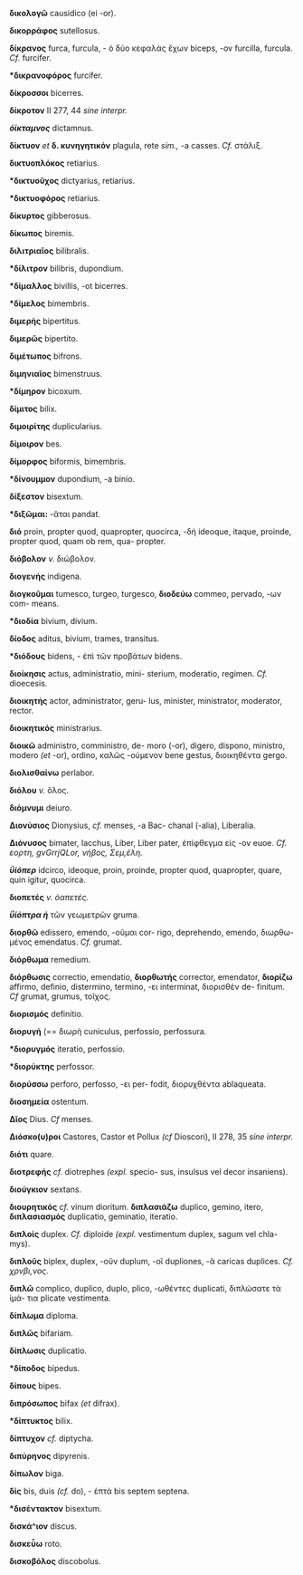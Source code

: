 **δικολογῶ** causidico (ei -or).

**δικορράφος** sutellosus.

**δίκρανος** furca, furcula, - ὁ δύο κεφαλὰς ἔχων biceps, -ov furcilla,
furcula. *Cf.* furcifer.

**\*δικρανοφόρος** furcifer.

**δίκροσσοι** bicerres.

**δίκροτον** II 277, 44 *sine interpr.*

***όίκταμνος*** dictamnus.

**δίκτυον** *et* **δ. κυνηγητικόν** plagula, rete *sim.,* -a casses.
*Cf.* στάλιξ.

**δικτυοπλόκος** retiarius.

**\*δικτυοῦχος** dictyarius, retiarius.

**\*δικτυοφόρος** retiarius.

**δίκυρτος** gibberosus.

**δίκωπος** biremis.

**διλιτριαῖος** bilibralis.

**\*δίλιτρον** bilibris, dupondium.

**\*δίμαλλος** bivillis, -ot bicerres.

**\*δίμελος** bimembris.

**διμερής** bipertitus.

**διμερῶς** bipertito.

**διμέτωπος** bifrons.

**διμηνιαῖος** bimenstruus.

**\*δίμηρον** bicoxum.

**δίμιτος** bilix.

**διμοιρίτης** duplicularius.

**δίμοιρον** bes.

**δίμορφος** biformis, bimembris.

**\*δίνουμμον** dupondium, -a binio.

**δίξεστον** bisextum.

**\*διξῶμαι:** -ᾶται pandat.

**διό** proin, propter quod, quapropter, quocirca, -δή ideoque, itaque,
proinde, propter quod, quam ob rem, qua- propter.

**διόβολον** *v.* διώβολον.

**διογενής** indigena.

**διογκοῦμαι** tumesco, turgeo, turgesco, **διοδεύω** commeo, pervado,
-ων com- means.

**\*διοδία** bivium, divium.

**δίοδος** aditus, bivium, trames, transitus.

**\*διόδους** bidens, - έπὶ τῶν προβάτων bidens.

**διοίκησις** actus, administratio, mini- sterium, moderatio, regimen.
*Cf.* dioecesis.

**διοικητἡς** actor, administrator, geru- lus, minister, ministrator,
moderator, rector.

**διοικητικός** ministrarius.

**διοικῶ** administro, comministro, de- moro (-or), digero, dispono,
ministro, modero *(et* -or), ordino, καλῶς -ούμενον bene gestus,
διοικηθέντα gergo.

**διολισθαίνω** perlabor.

**διόλου** *v.* ὅλος.

**διόμνυμι** deiuro.

**Διονύσιος** Dionysius, *cf.* menses, -a Bac- chanaI (-alia),
Liberalia.

**Διόνυσος** bimater, Iacchus, Liber, Liber pater, ἐπἰφθεγμα εἰς -ov
euoe. *Cf. εορτη, gvGrrjQLor, νήβος, Σεμ,έλη.*

***ΰίόπερ*** idcirco, ideoque, proin, proinde, propter quod, quapropter,
quare, quin igitur, quocirca.

**διοπετές** *v. όαπετές.*

***ΰίόπτρα ή*** τῶν γεωμετρῶν gruma.

**διορθῶ** edissero, emendo, -οῦμαι cor- rigo, deprehendo, emendo,
διωρθω- μένος emendatus. *Cf.* grumat.

**διόρθωμα** remedium.

**διόρθωσις** correctio, emendatio, **διορθωτής** corrector, emendator,
**διορίζω** affirmo, definio, distermino, termino, -ει interminat,
διορισθέν de- finitum. *Cf* grumat, grumus, τοῖχος.

**διορισμός** definitio.

**διορυγή** (== διωρἡ cuniculus, perfossio, perfossura.

**\*διορυγμός** iteratio, perfossio.

**\*διορύκτης** perfossor.

**διορύσσω** perforo, perfosso, -ει per- fodit, διορυχθέντα ablaqueata.

**διοσημεία** ostentum.

**Δῖος** Dius. *Cf* menses.

**Διόσκο(υ)ροι** Castores, Castor et Pollux *(cf* Dioscori), II 278, 35
*sine interpr.*

**διότι** quare.

**διοτρεφής** *cf.* diotrephes *(expl.* specio- sus, insulsus vel decor
insaniens).

**διούγκιον** sextans.

**διουρητικός** *cf.* vinum dioritum. **διπλασιάζω** duplico, gemino,
itero, **διπλασιασμός** duplicatio, geminatio, iteratio.

**διπλοίς** duplex. *Cf.* diploide *(expl.* vestimentum duplex, sagum
vel chla- mys).

**διπλοῦς** biplex, duplex, -οῦν duplum, -οῖ dupliones, -ᾶ caricas
duplices. *Cf. χρνβι,νος.*

**διπλῶ** complico, duplico, duplo, plico, -ωθέντες duplicati, διπλώσατε
τὰ ἱμά- τια plicate vestimenta.

**δίπλωμα** diploma.

**διπλῶς** bifariam.

**δίπλωσις** duplicatio.

**\*δίποδος** bipedus.

**δίπους** bipes.

**διπρόσωπος** bifax *(et* difrax).

**\*δίπτυκτος** bilix.

**δίπτυχον** *cf.* diptycha.

**διπύρηνος** dipyrenis.

**δίπωλον** biga.

**δίς** bis, duis *(cf.* do), - ἑπτά bis septem septena.

**\*δισέντακτον** bisextum.

**δισκά\^ιον** discus.

**δισκεὖω** roto.

**δισκοβόλος** discobolus.

